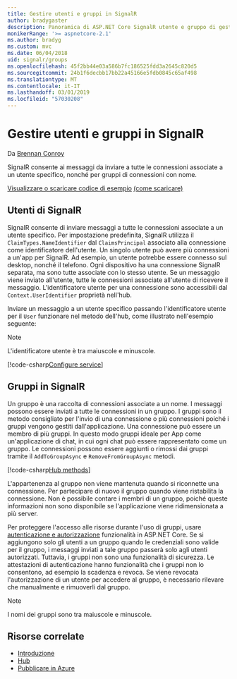```yaml
---
title: Gestire utenti e gruppi in SignalR
author: bradygaster
description: Panoramica di ASP.NET Core SignalR utente e gruppo di gestione.
monikerRange: '>= aspnetcore-2.1'
ms.author: bradyg
ms.custom: mvc
ms.date: 06/04/2018
uid: signalr/groups
ms.openlocfilehash: 45f2bb44e03a586b7fc186525fdd3a2645c820d5
ms.sourcegitcommit: 24b1f6decbb17bb22a45166e5fdb0845c65af498
ms.translationtype: MT
ms.contentlocale: it-IT
ms.lasthandoff: 03/01/2019
ms.locfileid: "57030208"
---
```

# <a name="manage-users-and-groups-in-signalr"></a>Gestire utenti e gruppi in SignalR

Da [Brennan Conroy](https://github.com/BrennanConroy)

SignalR consente ai messaggi da inviare a tutte le connessioni associate a un utente specifico, nonché per gruppi di connessioni con nome.

[Visualizzare o scaricare codice di esempio](https://github.com/aspnet/Docs/tree/master/aspnetcore/signalr/groups/sample/) [(come scaricare)](xref:index#how-to-download-a-sample)

## <a name="users-in-signalr"></a>Utenti di SignalR

SignalR consente di inviare messaggi a tutte le connessioni associate a un utente specifico. Per impostazione predefinita, SignalR utilizza il `ClaimTypes.NameIdentifier` dal `ClaimsPrincipal` associato alla connessione come identificatore dell'utente. Un singolo utente può avere più connessioni a un'app per SignalR. Ad esempio, un utente potrebbe essere connesso sul desktop, nonché il telefono. Ogni dispositivo ha una connessione SignalR separata, ma sono tutte associate con lo stesso utente. Se un messaggio viene inviato all'utente, tutte le connessioni associate all'utente di ricevere il messaggio. L'identificatore utente per una connessione sono accessibili dal `Context.UserIdentifier` proprietà nell'hub.

Inviare un messaggio a un utente specifico passando l'identificatore utente per il `User` funzionare nel metodo dell'hub, come illustrato nell'esempio seguente:

> [!NOTE]
> L'identificatore utente è tra maiuscole e minuscole.

[!code-csharp[Configure service](groups/sample/hubs/chathub.cs?range=29-32)]

## <a name="groups-in-signalr"></a>Gruppi in SignalR

Un gruppo è una raccolta di connessioni associate a un nome. I messaggi possono essere inviati a tutte le connessioni in un gruppo. I gruppi sono il metodo consigliato per l'invio di una connessione o più connessioni poiché i gruppi vengono gestiti dall'applicazione. Una connessione può essere un membro di più gruppi. In questo modo gruppi ideale per App come un'applicazione di chat, in cui ogni chat può essere rappresentato come un gruppo. Le connessioni possono essere aggiunti o rimossi dai gruppi tramite il `AddToGroupAsync` e `RemoveFromGroupAsync` metodi.

[!code-csharp[Hub methods](groups/sample/hubs/chathub.cs?range=15-27)]

L'appartenenza al gruppo non viene mantenuta quando si riconnette una connessione. Per partecipare di nuovo il gruppo quando viene ristabilita la connessione. Non è possibile contare i membri di un gruppo, poiché queste informazioni non sono disponibile se l'applicazione viene ridimensionata a più server.

Per proteggere l'accesso alle risorse durante l'uso di gruppi, usare [autenticazione e autorizzazione](xref:signalr/authn-and-authz) funzionalità in ASP.NET Core. Se si aggiungono solo gli utenti a un gruppo quando le credenziali sono valide per il gruppo, i messaggi inviati a tale gruppo passerà solo agli utenti autorizzati. Tuttavia, i gruppi non sono una funzionalità di sicurezza. Le attestazioni di autenticazione hanno funzionalità che i gruppi non lo consentono, ad esempio la scadenza e revoca. Se viene revocata l'autorizzazione di un utente per accedere al gruppo, è necessario rilevare che manualmente e rimuoverli dal gruppo.

> [!NOTE]
> I nomi dei gruppi sono tra maiuscole e minuscole.

## <a name="related-resources"></a>Risorse correlate

* [Introduzione](xref:tutorials/signalr)
* [Hub](xref:signalr/hubs)
* [Pubblicare in Azure](xref:signalr/publish-to-azure-web-app)
